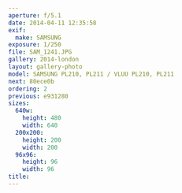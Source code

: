 ```yaml
---
aperture: f/5.1
date: 2014-04-11 12:35:58
exif:
  make: SAMSUNG
exposure: 1/250
file: SAM_1241.JPG
gallery: 2014-london
layout: gallery-photo
model: SAMSUNG PL210, PL211 / VLUU PL210, PL211
next: 80ece0b
ordering: 2
previous: e931280
sizes:
  640w:
    height: 480
    width: 640
  200x200:
    height: 200
    width: 200
  96x96:
    height: 96
    width: 96
title: 
---
```

